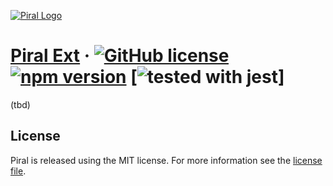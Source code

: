 [![Piral Logo](https://github.com/smapiot/piral/raw/master/docs/assets/logo.png)](https://piral.io)

# [Piral Ext](https://piral.io) &middot; [![GitHub license](https://img.shields.io/badge/license-MIT-blue.svg)](https://github.com/smapiot/piral/blob/master/LICENSE) [![npm version](https://img.shields.io/npm/v/piral-ext.svg?style=flat)](https://www.npmjs.com/package/piral-ext) [![tested with jest](https://img.shields.io/badge/tested_with-jest-99424f.svg)]

(tbd)

## License

Piral is released using the MIT license. For more information see the [license file](./LICENSE).
